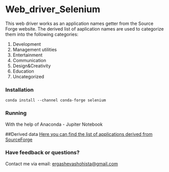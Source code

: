 # Web_driver_Selenium
This web driver works as an application names getter from the Source Forge website. 
The derived list of aaplication names are used to categorize them into the following categories:
1. Development
2. Management utilities
3. Entertainment
4. Communication
5. Design&Creativity
6. Education
7. Uncategorized
### Installation
```shell
conda install --channel conda-forge selenium
```
### Running
With the help of Anaconda - Jupiter Notebook

##Derived data
[Here you can find the list of applications derived from SourceForge](https://drive.google.com/drive/folders/1YDHdUiMQA6B752jzHxsjEAsZAYHLa8Ra?usp=sharing)

### Have feedback or questions?
Contact me via email: ergashevashohista@gmail.com
